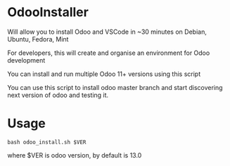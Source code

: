 # OdooInstaller

Will allow you to install Odoo and VSCode in ~30 minutes on Debian, Ubuntu, Fedora, Mint

For developers, this will create and organise an environment for Odoo development

You can install and run multiple Odoo 11+ versions using this script

You can use this script to install odoo master branch and start discovering next version of odoo and testing it.

# Usage

`bash odoo_install.sh $VER`

where $VER is odoo version, by default is 13.0
